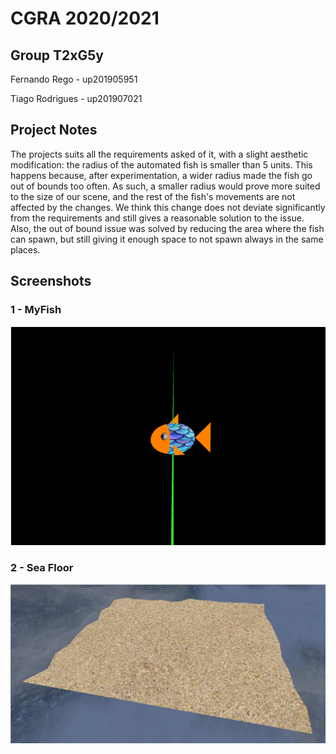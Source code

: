 # CGRA 2020/2021

## Group T2xG5y

Fernando Rego - up201905951

Tiago Rodrigues - up201907021

## Project Notes

The projects suits all the requirements asked of it, with a slight aesthetic modification: the radius of the automated fish is smaller than 5 units.
This happens because, after experimentation, a wider radius made the fish go out of bounds too often. As such, a smaller radius would prove
more suited to the size of our scene, and the rest of the fish's movements are not affected by the changes. We think this change does not deviate significantly
from the requirements and still gives a reasonable solution to the issue. Also, the out of bound issue was solved by reducing the area where the fish can spawn,
but still giving it enough space to not spawn always in the same places.

## Screenshots

### 1 - MyFish

![Screenshot 1](screenshots/proj-t2g5-1.png)

### 2 - Sea Floor

![Screenshot 2](screenshots/proj-t2g5-2.png)
